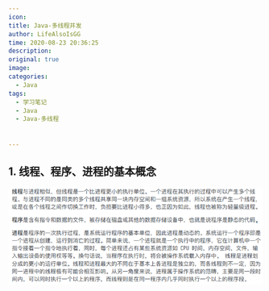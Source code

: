 ```yaml
---
icon: 
title: Java-多线程并发
author: LifeAlsoIsGG
time: 2020-08-23 20:36:25
description: 
original: true
image: 
categories: 
  - Java
tags: 
  - 学习笔记
  - Java
  - Java-多线程


---
```




## 1. 线程、程序、进程的基本概念

![线程、程序、进程](./images/Java-MultiThread-1/Thread_program_process.png)




